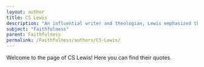 ```yaml
---
layout: author
title: CS Lewis
description: "An influential writer and theologian, Lewis emphasized the importance of faithfulness in relationships and faith in God, particularly in his works like 'Mere Christianity'."
subject: "Faithfulness"
parent: Faithfulness
permalink: /Faithfulness/authors/CS-Lewis/
---
```


Welcome to the page of CS Lewis! Here you can find their quotes.
